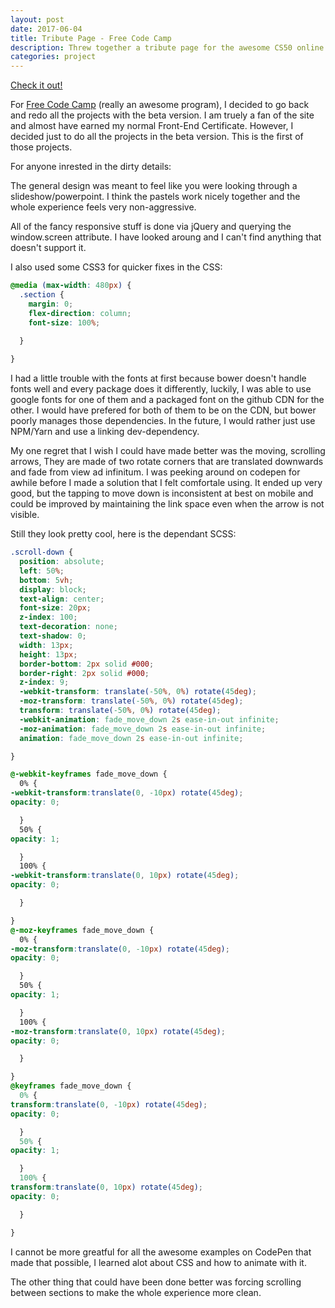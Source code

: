 ```yaml
---
layout: post
date: 2017-06-04
title: Tribute Page - Free Code Camp
description: Threw together a tribute page for the awesome CS50 online course
categories: project 
---
```


[Check it out!](http://bateman.io/tribute-page-fcc/)

For [Free Code Camp](http://beta.freecodecamp.com/en/map) (really an awesome program), I decided to go back and redo all the projects with the beta version. I am truely a fan of the site and almost have earned my normal Front-End Certificate. However, I decided just to do all the projects in the beta version.
This is the first of those projects.

<!--more-->

For anyone inrested in the dirty details:

The general design was meant to feel like you were looking through a slideshow/powerpoint. I think the pastels work nicely together and the whole experience feels very non-aggressive. 


All of the fancy responsive stuff is done via jQuery and querying the window.screen attribute. I have looked aroung and I can't find anything that doesn't support it. 

I also used some CSS3 for quicker fixes in the CSS:

~~~css
@media (max-width: 480px) {
  .section {
    margin: 0;
    flex-direction: column;
    font-size: 100%;
  
  }

}

~~~


I had a little trouble with the fonts at first because bower doesn't handle fonts well and every package does it differently, luckily, I was able to use google fonts for one of them and a packaged font on the github CDN for the other. I would have prefered for both of them to be on the CDN, but bower poorly manages those dependencies. In the future, I would rather just use NPM/Yarn and use a linking dev-dependency.

My one regret that I wish I could have made better was the moving, scrolling arrows, They are made of two rotate corners that are translated downwards and fade from view ad infinitum. I was peeking around on codepen for awhile before I made a solution that I felt comfortale using. It ended up very good, but the tapping to move down is inconsistent at best on mobile and could be improved by maintaining the link space even when the arrow is not visible.

Still they look pretty cool, here is the dependant SCSS:

~~~css
.scroll-down {
  position: absolute;
  left: 50%;
  bottom: 5vh;
  display: block;
  text-align: center;
  font-size: 20px;
  z-index: 100;
  text-decoration: none;
  text-shadow: 0;
  width: 13px;
  height: 13px;
  border-bottom: 2px solid #000;
  border-right: 2px solid #000;
  z-index: 9;
  -webkit-transform: translate(-50%, 0%) rotate(45deg);
  -moz-transform: translate(-50%, 0%) rotate(45deg);
  transform: translate(-50%, 0%) rotate(45deg);
  -webkit-animation: fade_move_down 2s ease-in-out infinite;
  -moz-animation: fade_move_down 2s ease-in-out infinite;
  animation: fade_move_down 2s ease-in-out infinite;

}

@-webkit-keyframes fade_move_down {
  0% {
-webkit-transform:translate(0, -10px) rotate(45deg);
opacity: 0;

  }
  50% {
opacity: 1;

  }
  100% {
-webkit-transform:translate(0, 10px) rotate(45deg);
opacity: 0;

  }

}
@-moz-keyframes fade_move_down {
  0% {
-moz-transform:translate(0, -10px) rotate(45deg);
opacity: 0;

  }
  50% {
opacity: 1;

  }
  100% {
-moz-transform:translate(0, 10px) rotate(45deg);
opacity: 0;

  }

}
@keyframes fade_move_down {
  0% {
transform:translate(0, -10px) rotate(45deg);
opacity: 0;

  }
  50% {
opacity: 1;

  }
  100% {
transform:translate(0, 10px) rotate(45deg);
opacity: 0;

  }

}

~~~ 

I cannot be more greatful for all the awesome examples on CodePen that made that possible, I learned alot about CSS and how to animate with it.

The other thing that could have been done better was forcing scrolling between sections to make the whole experience more clean.
